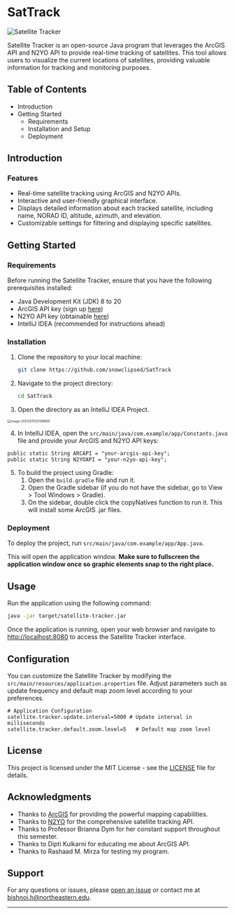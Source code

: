 # SatTrack
![Satellite Tracker](https://link.to/your/screenshot.png)

Satellite Tracker is an open-source Java program that leverages the ArcGIS API and N2YO API to provide real-time tracking of satellites. This tool allows users to visualize the current locations of satellites, providing valuable information for tracking and monitoring purposes.



## Table of Contents

- Introduction
- Getting Started
  - Requirements
  - Installation and Setup
  - Deployment



## Introduction

### Features

- Real-time satellite tracking using ArcGIS and N2YO APIs.
- Interactive and user-friendly graphical interface.
- Displays detailed information about each tracked satellite, including name, NORAD ID, altitude, azimuth, and elevation.
- Customizable settings for filtering and displaying specific satellites.

## Getting Started

### Requirements

Before running the Satellite Tracker, ensure that you have the following prerequisites installed:

- Java Development Kit (JDK) 8 to 20
- ArcGIS API key (sign up [here](https://developers.arcgis.com/))
- N2YO API key (obtainable [here](https://www.n2yo.com/api/))
- IntelliJ IDEA (recommended for instructions ahead)



### Installation

1. Clone the repository to your local machine:

   ```bash
   git clone https://github.com/snowclipsed/SatTrack
   ```

2. Navigate to the project directory:

   ```bash
   cd SatTrack
   ```

3. Open the directory as an IntelliJ IDEA Project.

<img src="C:\Users\harry\AppData\Roaming\Typora\typora-user-images\image-20231211212109800.png" alt="image-20231211212109800" style="zoom:50%;" />

4. In IntelliJ IDEA, open the `src/main/java/com.example/app/Constants.java` file and provide your ArcGIS and N2YO API keys:

```properties
public static String ARCAPI = "your-arcgis-api-key";
public static String N2YOAPI = "your-n2yo-api-key";
```

5. To build the project using Gradle:
   1. Open the  `build.gradle` file and run it.
   2. Open the Gradle sidebar (if you do not have the sidebar, go to View > Tool Windows > Gradle).
   3. On the sidebar, double click the copyNatives function to run it. This will install some ArcGIS .jar files.

### Deployment

To deploy the project, run `src/main/java/com.example/app/App.java`. 

This will open the application window. **Make sure to fullscreen the application window once so graphic elements snap to the right place.**



## Usage

Run the application using the following command:

```bash
java -jar target/satellite-tracker.jar
```

Once the application is running, open your web browser and navigate to [http://localhost:8080](http://localhost:8080) to access the Satellite Tracker interface.



## Configuration

You can customize the Satellite Tracker by modifying the `src/main/resources/application.properties` file. Adjust parameters such as update frequency and default map zoom level according to your preferences.

```properties
# Application Configuration
satellite.tracker.update.interval=5000 # Update interval in milliseconds
satellite.tracker.default.zoom.level=5   # Default map zoom level
```

## License

This project is licensed under the MIT License - see the [LICENSE](LICENSE) file for details.



## Acknowledgments

- Thanks to [ArcGIS](https://developers.arcgis.com/) for providing the powerful mapping capabilities.
- Thanks to [N2YO](https://www.n2yo.com/) for the comprehensive satellite tracking API.
- Thanks to Professor Brianna Dym for her constant support throughout this semester.
- Thanks to Dipti Kulkarni for educating me about ArcGIS API.
- Thanks to Rashaad M. Mirza for testing my program.



## Support

For any questions or issues, please [open an issue](https://github.com/your-username/satellite-tracker/issues) or contact me at bishnoi.h@northeastern.edu.

---

